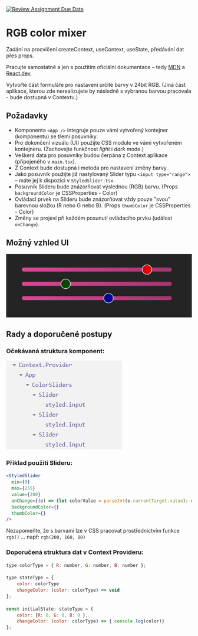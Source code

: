[![Review Assignment Due Date](https://classroom.github.com/assets/deadline-readme-button-24ddc0f5d75046c5622901739e7c5dd533143b0c8e959d652212380cedb1ea36.svg)](https://classroom.github.com/a/Q_J5pOoX)
# RGB color mixer
Zadání na procvičení createContext, useContext, useState, předávání dat přes props.

Pracujte samostatně a jen s použitím oficiální dokumentace – tedy [MDN](https://developer.mozilla.org/en-US/) a [React.dev](https://react.dev/).

Vytvořte část formuláře pro nastavení určité barvy v 24bit RGB. (Jiná část aplikace, kterou zde nerealizujete by následně s vybranou barvou pracovala - bude dostupná v Contextu.)

## Požadavky
* Komponenta `<App />` integruje pouze vámi vytvořený kontejner (komponentu) se třemi posuvníky.
* Pro dokončení vizuálu (UI) použijte CSS module ve vámi vytvořeném kontejneru. (Zachovejte funkčnost *light* i *dark* mode.)
* Veškerá data pro posuvníky budou čerpána z Context aplikace (připojeného v `main.tsx`).
* Z Context bude dostupná i metoda pro nastavení změny barvy.
* Jako posuvník použijte již nastylovaný Slider typu `<input type="range">` – máte jej k dispozici v `StyledSlider.tsx`.
* Posuvník Slideru bude znázorňovat výslednou (RGB) barvu. (Props `backgroundColor` je CSSProperties - Color)
* Ovládací prvek na Slideru bude znázorňovat vždy pouze "svou" barevnou složku (R nebo G nebo B). (Props `thumbColor` je CSSProperties - Color)
* Změny se projeví při každém posunutí ovládacího prvku (událost `onChange`).

## Možný vzhled UI
![Screenshot](./docs/preview.jpg)

## Rady a doporučené postupy

### Očekávaná struktura komponent:
![Struktura komponent](./docs/ContainersStructure.jpg)

### Příklad použití Slideru:
```jsx
<StyledSlider
  min={0}
  max={255}
  value={200}
  onChange={(e) => {let colorValue = parseInt(e.currentTarget.value); console.log(colorValue)}}
  backgroundColor={}
  thumbColor={}
/>
```

Nezapomeňte, že s barvami lze v CSS pracovat prostřednictvím funkce `rgb()` ... např: `rgb(200, 160, 80)`

### Doporučená struktura dat v Context Provideru:
```jsx
type colorType = { R: number, G: number, B: number };

type stateType = { 
    color: colorType
    changeColor: (color: colorType) => void
};

const initialState: stateType = { 
    color: {R: 0, G: 0, B: 0 }, 
    changeColor: (color: colorType) => { console.log(color)} 
};
```
